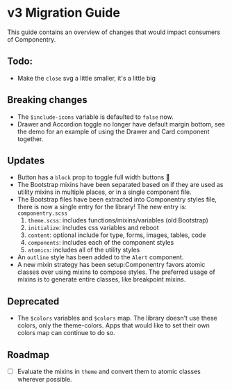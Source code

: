 # v3 Migration Guide

This guide contains an overview of changes that would impact consumers of Componentry.

## Todo:

* Make the `close` svg a little smaller, it's a little big

## Breaking changes

* The `$include-icons` variable is defaulted to `false` now.
* Drawer and Accordion toggle no longer have default margin bottom, see the demo
  for an example of using the Drawer and Card component together.


## Updates

* Button has a `block` prop to toggle full width buttons 🎉
* The Bootstrap mixins have been separated based on if they are used as utility mixins
  in multiple places, or in a single component file.
* The Bootstrap files have been extracted into Componentry styles file, there is now a
  single entry for the library! The new entry is: `componentry.scss`
  1. `theme.scss`: includes functions/mixins/variables (old Bootstrap)
  1. `initialize`: includes css variables and reboot
  1. `content`: optional include for type, forms, images, tables, code
  1. `components`: includes each of the component styles
  1. `atomics`: includes all of the utility styles
* An `outline` style has been added to the `Alert` component.
* A new mixin strategy has been setup:Componentry favors atomic classes over
  using mixins to compose styles. The preferred usage of mixins is to generate
  entire classes, like breakpoint mixins.


## Deprecated

* The `$colors` variables and `$colors` map. The library doesn't use these colors, only the theme-colors.
  Apps that would like to set their own colors map can continue to do so.

## Roadmap

- [ ] Evaluate the mixins in `theme` and convert them to atomic classes wherever possible.
